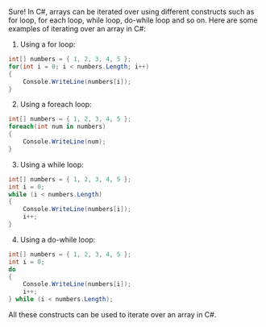 Sure! In C#, arrays can be iterated over using different constructs such as for loop, for each loop, while loop, do-while loop and so on. Here are some examples of iterating over an array in C#:

1. Using a for loop:
```csharp
int[] numbers = { 1, 2, 3, 4, 5 };
for(int i = 0; i < numbers.Length; i++)
{
    Console.WriteLine(numbers[i]);
}
```

2. Using a foreach loop:
```csharp
int[] numbers = { 1, 2, 3, 4, 5 };
foreach(int num in numbers)
{
    Console.WriteLine(num);
}
```

3. Using a while loop:
```csharp
int[] numbers = { 1, 2, 3, 4, 5 };
int i = 0;
while (i < numbers.Length)
{
    Console.WriteLine(numbers[i]);
    i++;
}
```

4. Using a do-while loop:
```csharp
int[] numbers = { 1, 2, 3, 4, 5 };
int i = 0;
do 
{
    Console.WriteLine(numbers[i]);
    i++;
} while (i < numbers.Length);
```

All these constructs can be used to iterate over an array in C#.